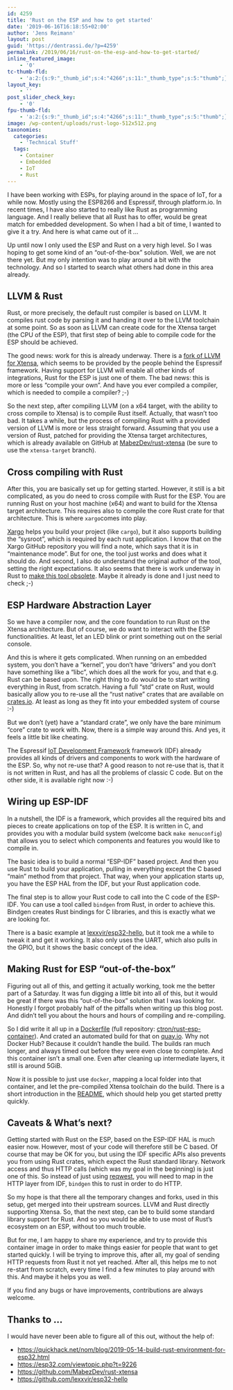 ```yaml
---
id: 4259
title: 'Rust on the ESP and how to get started'
date: '2019-06-16T16:18:55+02:00'
author: 'Jens Reimann'
layout: post
guid: 'https://dentrassi.de/?p=4259'
permalink: /2019/06/16/rust-on-the-esp-and-how-to-get-started/
inline_featured_image:
    - '0'
tc-thumb-fld:
    - 'a:2:{s:9:"_thumb_id";s:4:"4266";s:11:"_thumb_type";s:5:"thumb";}'
layout_key:
    - ''
post_slider_check_key:
    - '0'
fpu-thumb-fld:
    - 'a:2:{s:9:"_thumb_id";s:4:"4266";s:11:"_thumb_type";s:5:"thumb";}'
image: /wp-content/uploads/rust-logo-512x512.png
taxonomies:
  categories:
    - 'Technical Stuff'
  tags:
    - Container
    - Embedded
    - IoT
    - Rust
---
```


I have been working with ESPs, for playing around in the space of IoT, for a while now. Mostly using the ESP8266 and Espressif, through platform.io. In recent times, I have also started to really like Rust as programming language. And I really believe that all Rust has to offer, would be great match for embedded development. So when I had a bit of time, I wanted to give it a try. And here is what came out of it *…*

Up until now I only used the ESP and Rust on a very high level. So I was hoping to get some kind of an “out-of-the-box” solution. Well, we are not there yet. But my only intention was to play around a bit with the technology. And so I started to search what others had done in this area already.

<!-- more -->

## LLVM &amp; Rust

Rust, or more precisely, the default rust compiler is based on LLVM. It compiles rust code by parsing it and handing it over to the LLVM toolchain at some point. So as soon as LLVM can create code for the Xtensa target (the CPU of the ESP), that first step of being able to compile code for the ESP should be achieved.

The good news: work for this is already underway. There is a [fork of LLVM for Xtensa](https://github.com/espressif/llvm-xtensa), which seems to be provided by the people behind the Espressif framework. Having support for LLVM will enable all other kinds of integrations, Rust for the ESP is just one of them. The bad news: this is more or less “compile your own”. And have you ever compiled a compiler, which is needed to compile a compiler? ;-)

So the next step, after compiling LLVM (on a x64 target, with the ability to cross compile to Xtensa) is to compile Rust itself. Actually, that wasn’t too bad. It takes a while, but the process of compiling Rust with a provided version of LLVM is more or less straight forward. Assuming that you use a version of Rust, patched for providing the Xtensa target architectures, which is already available on GitHub at [MabezDev/rust-xtensa](https://github.com/MabezDev/rust-xtensa) (be sure to use the `xtensa-target` branch).

## Cross compiling with Rust

After this, you are basically set up for getting started. However, it still is a bit complicated, as you do need to cross compile with Rust for the ESP. You are running Rust on your host machine (x64) and want to build for the Xtensa target architecture. This requires also to compile the core Rust crate for that architecture. This is where `xargo`comes into play.

[Xargo](https://github.com/japaric/xargo) helps you build your project (like `cargo`), but it also supports building the “sysroot”, which is required by each rust application. I know that on the Xargo GitHub repository you will find a note, which says that it is in “maintenance mode”. But for one, the tool just works and does what it should do. And second, I also do understand the original author of the tool, setting the right expectations. It also seems that there is work underway in Rust to [make this tool obsolete](https://github.com/rust-lang/rfcs/pull/1133). Maybe it already is done and I just need to check ;-)

## ESP Hardware Abstraction Layer

So we have a compiler now, and the core foundation to run Rust on the Xtensa architecture. But of course, we do want to interact with the ESP functionalities. At least, let an LED blink or print something out on the serial console.

And this is where it gets complicated. When running on an embedded system, you don’t have a “kernel”, you don’t have “drivers” and you don’t have something like a “libc”, which does all the work for you, and that e.g. Rust can be based upon. The right thing to do would be to start writing everything in Rust, from scratch. Having a full “std” crate on Rust, would basically allow you to re-use all the “rust native” crates that are available on [crates.io](https://crates.io). At least as long as they fit into your embedded system of course :-)

But we don’t (yet) have a “standard crate”, we only have the bare minimum “core” crate to work with. Now, there is a simple way around this. And yes, it feels a little bit like cheating.

The Espressif [IoT Development Framework](https://github.com/espressif/esp-idf) framework (IDF) already provides all kinds of drivers and components to work with the hardware of the ESP. So, why not re-use that? A good reason to not re-use that is, that it is not written in Rust, and has all the problems of classic C code. But on the other side, it is available right now :-)

## Wiring up ESP-IDF

In a nutshell, the IDF is a framework, which provides all the required bits and pieces to create applications on top of the ESP. It is written in C, and provides you with a modular build system (welcome back `make menuconfig`) that allows you to select which components and features you would like to compile in.

The basic idea is to build a normal “ESP-IDF” based project. And then you use Rust to build your application, pulling in everything except the C based “main” method from that project. That way, when your application starts up, you have the ESP HAL from the IDF, but your Rust application code.

The final step is to allow your Rust code to call into the C code of the ESP-IDF. You can use a tool called `bindgen` from Rust, in order to achieve this. Bindgen creates Rust bindings for C libraries, and this is exactly what we are looking for.

There is a basic example at [lexxvir/esp32-hello](https://github.com/lexxvir/esp32-hello), but it took me a while to tweak it and get it working. It also only uses the UART, which also pulls in the GPIO, but it shows the basic concept of the idea.

## Making Rust for ESP “out-of-the-box”

Figuring out all of this, and getting it actually working, took me the better part of a Saturday. It was fun digging a little bit into all of this, but it would be great if there was this “out-of-the-box” solution that I was looking for. Honestly I forgot probably half of the pitfalls when writing up this blog post. And didn’t tell you about the hours and hours of compiling and re-compiling.

So I did write it all up in a [Dockerfile](https://github.com/ctron/rust-esp-container/blob/master/Dockerfile) (full repository: [ctron/rust-esp-container](https://github.com/ctron/rust-esp-container)). And crated an automated build for that on [quay.io](https://quay.io/repository/ctron/rust-esp). Why not Docker Hub? Because it couldn’t handle the build. The builds ran much longer, and always timed out before they were even close to complete. And this container isn’t a small one. Even after cleaning up intermediate layers, it still is around 5GiB.

Now it is possible to just use `docker`, mapping a local folder into that container, and let the pre-compiled Xtensa toolchain do the build. There is a short introduction in the [README](https://github.com/ctron/rust-esp-container/blob/master/README.md), which should help you get started pretty quickly.

## Caveats &amp; What’s next?

Getting started with Rust on the ESP, based on the ESP-IDF HAL is much easier now. However, most of your code will therefore still be C based. Of course that may be OK for you, but using the IDF specific APIs also prevents you from using Rust crates, which expect the Rust standard library. Network access and thus HTTP calls (which was my goal in the beginning) is just one of this. So instead of just using [reqwest](https://crates.io/crates/reqwest), you will need to map in the HTTP layer from IDF, `bindgen` this to rust in order to do HTTP.

So my hope is that there all the temporary changes and forks, used in this setup, get merged into their upstream sources. LLVM and Rust directly supporting Xtensa. So, that the next step, can be to build some standard library support for Rust. And so you would be able to use most of Rust’s ecosystem on an ESP, without too much trouble.

But for me, I am happy to share my experience, and try to provide this container image in order to make things easier for people that want to get started quickly. I will be trying to improve this, after all, my goal of sending HTTP requests from Rust it not yet reached. After all, this helps me to not re-start from scratch, every time I find a few minutes to play around with this. And maybe it helps you as well.

If you find any bugs or have improvements, contributions are always welcome.

## Thanks to … 

I would have never been able to figure all of this out, without the help of:

- <https://quickhack.net/nom/blog/2019-05-14-build-rust-environment-for-esp32.html>
- <https://esp32.com/viewtopic.php?t=9226>
- <https://github.com/MabezDev/rust-xtensa>
- <https://github.com/lexxvir/esp32-hello>
